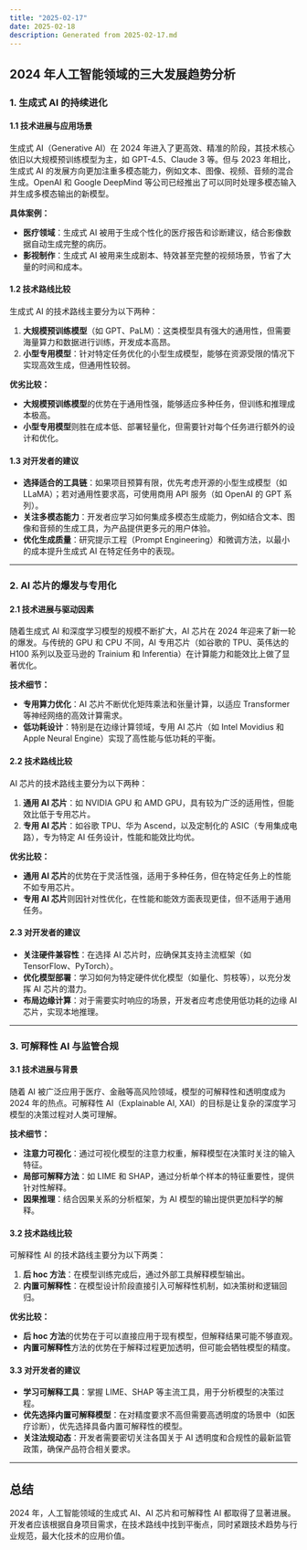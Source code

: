 ```yaml
---
title: "2025-02-17"
date: 2025-02-18
description: Generated from 2025-02-17.md
---
```


## 2024 年人工智能领域的三大发展趋势分析

### 1. 生成式 AI 的持续进化

#### 1.1 技术进展与应用场景

生成式 AI（Generative AI）在 2024 年进入了更高效、精准的阶段，其技术核心依旧以大规模预训练模型为主，如 GPT-4.5、Claude 3 等。但与 2023 年相比，生成式 AI 的发展方向更加注重多模态能力，例如文本、图像、视频、音频的混合生成。OpenAI 和 Google DeepMind 等公司已经推出了可以同时处理多模态输入并生成多模态输出的新模型。

**具体案例：**
- **医疗领域**：生成式 AI 被用于生成个性化的医疗报告和诊断建议，结合影像数据自动生成完整的病历。
- **影视制作**：生成式 AI 被用来生成剧本、特效甚至完整的视频场景，节省了大量的时间和成本。

#### 1.2 技术路线比较

生成式 AI 的技术路线主要分为以下两种：
1. **大规模预训练模型**（如 GPT、PaLM）：这类模型具有强大的通用性，但需要海量算力和数据进行训练，开发成本高昂。
2. **小型专用模型**：针对特定任务优化的小型生成模型，能够在资源受限的情况下实现高效生成，但通用性较弱。

**优劣比较：**
- **大规模预训练模型**的优势在于通用性强，能够适应多种任务，但训练和推理成本极高。
- **小型专用模型**则胜在成本低、部署轻量化，但需要针对每个任务进行额外的设计和优化。

#### 1.3 对开发者的建议

- **选择适合的工具链**：如果项目预算有限，优先考虑开源的小型生成模型（如 LLaMA）；若对通用性要求高，可使用商用 API 服务（如 OpenAI 的 GPT 系列）。
- **关注多模态能力**：开发者应学习如何集成多模态生成能力，例如结合文本、图像和音频的生成工具，为产品提供更多元的用户体验。
- **优化生成质量**：研究提示工程（Prompt Engineering）和微调方法，以最小的成本提升生成式 AI 在特定任务中的表现。

---

### 2. AI 芯片的爆发与专用化

#### 2.1 技术进展与驱动因素

随着生成式 AI 和深度学习模型的规模不断扩大，AI 芯片在 2024 年迎来了新一轮的爆发。与传统的 GPU 和 CPU 不同，AI 专用芯片（如谷歌的 TPU、英伟达的 H100 系列以及亚马逊的 Trainium 和 Inferentia）在计算能力和能效比上做了显著优化。

**技术细节：**
- **专用算力优化**：AI 芯片不断优化矩阵乘法和张量计算，以适应 Transformer 等神经网络的高效计算需求。
- **低功耗设计**：特别是在边缘计算领域，专用 AI 芯片（如 Intel Movidius 和 Apple Neural Engine）实现了高性能与低功耗的平衡。

#### 2.2 技术路线比较

AI 芯片的技术路线主要分为以下两种：
1. **通用 AI 芯片**：如 NVIDIA GPU 和 AMD GPU，具有较为广泛的适用性，但能效比低于专用芯片。
2. **专用 AI 芯片**：如谷歌 TPU、华为 Ascend，以及定制化的 ASIC（专用集成电路），专为特定 AI 任务设计，性能和能效比均优。

**优劣比较：**
- **通用 AI 芯片**的优势在于灵活性强，适用于多种任务，但在特定任务上的性能不如专用芯片。
- **专用 AI 芯片**则因针对性优化，在性能和能效方面表现更佳，但不适用于通用任务。

#### 2.3 对开发者的建议

- **关注硬件兼容性**：在选择 AI 芯片时，应确保其支持主流框架（如 TensorFlow、PyTorch）。
- **优化模型部署**：学习如何为特定硬件优化模型（如量化、剪枝等），以充分发挥 AI 芯片的潜力。
- **布局边缘计算**：对于需要实时响应的场景，开发者应考虑使用低功耗的边缘 AI 芯片，实现本地推理。

---

### 3. 可解释性 AI 与监管合规

#### 3.1 技术进展与背景

随着 AI 被广泛应用于医疗、金融等高风险领域，模型的可解释性和透明度成为 2024 年的热点。可解释性 AI（Explainable AI, XAI）的目标是让复杂的深度学习模型的决策过程对人类可理解。

**技术细节：**
- **注意力可视化**：通过可视化模型的注意力权重，解释模型在决策时关注的输入特征。
- **局部可解释方法**：如 LIME 和 SHAP，通过分析单个样本的特征重要性，提供针对性解释。
- **因果推理**：结合因果关系的分析框架，为 AI 模型的输出提供更加科学的解释。

#### 3.2 技术路线比较

可解释性 AI 的技术路线主要分为以下两类：
1. **后 hoc 方法**：在模型训练完成后，通过外部工具解释模型输出。
2. **内置可解释性**：在模型设计阶段直接引入可解释性机制，如决策树和逻辑回归。

**优劣比较：**
- **后 hoc 方法**的优势在于可以直接应用于现有模型，但解释结果可能不够直观。
- **内置可解释性**方法的优势在于解释过程更加透明，但可能会牺牲模型的精度。

#### 3.3 对开发者的建议

- **学习可解释工具**：掌握 LIME、SHAP 等主流工具，用于分析模型的决策过程。
- **优先选择内置可解释模型**：在对精度要求不高但需要高透明度的场景中（如医疗诊断），优先选择具备内置可解释性的模型。
- **关注法规动态**：开发者需要密切关注各国关于 AI 透明度和合规性的最新监管政策，确保产品符合相关要求。

---

## 总结

2024 年，人工智能领域的生成式 AI、AI 芯片和可解释性 AI 都取得了显著进展。开发者应该根据自身项目需求，在技术路线中找到平衡点，同时紧跟技术趋势与行业规范，最大化技术的应用价值。
